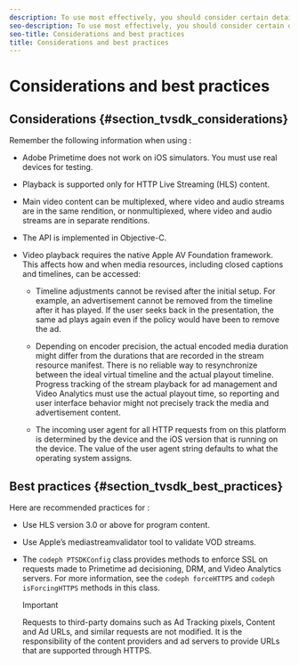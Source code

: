 ```yaml
---
description: To use most effectively, you should consider certain details of its operation and follow certain best practices.
seo-description: To use most effectively, you should consider certain details of its operation and follow certain best practices.
seo-title: Considerations and best practices
title: Considerations and best practices
---
```


# Considerations and best practices

## Considerations {#section_tvsdk_considerations}

Remember the following information when using :
* Adobe Primetime does not work on iOS simulators.
  You must use real devices for testing.
  
  
* Playback is supported only for HTTP Live Streaming (HLS) content.
* Main video content can be multiplexed, where video and audio streams are in the same rendition, or nonmultiplexed, where video and audio streams are in separate renditions.
* The  API is implemented in Objective-C.
* Video playback requires the native Apple AV Foundation framework. This affects how and when media resources, including closed captions and timelines, can be accessed:
    * Timeline adjustments cannot be revised after the initial setup.
      For example, an advertisement cannot be removed from the timeline after it has played. If the user seeks back in the presentation, the same ad plays again even if the policy would have been to remove the ad.
      
      
    * Depending on encoder precision, the actual encoded media duration might differ from the durations that are recorded in the stream resource manifest.
      There is no reliable way to resynchronize between the ideal virtual timeline and the actual playout timeline. Progress tracking of the stream playback for ad management and Video Analytics must use the actual playout time, so reporting and user interface behavior might not precisely track the media and advertisement content.
      
      
    * The incoming user agent for all HTTP requests from  on this platform is determined by the device and the iOS version that is running on the device.
      The value of the user agent string defaults to what the operating system assigns.
      
      
  

## Best practices {#section_tvsdk_best_practices}

Here are recommended practices for :
* Use HLS version 3.0 or above for program content.
* Use Apple’s mediastreamvalidator tool to validate VOD streams.
* The `codeph PTSDKConfig` class provides methods to enforce SSL on requests made to Primetime ad decisioning, DRM, and Video Analytics servers.
  For more information, see the `codeph forceHTTPS` and `codeph isForcingHTTPS` methods in this class.
  
  >[!IMPORTANT]
  >
  >Requests to third-party domains such as Ad Tracking pixels, Content and Ad URLs, and similar requests are not modified. It is the responsibility of the content providers and ad servers to provide URLs that are supported through HTTPS.
  

